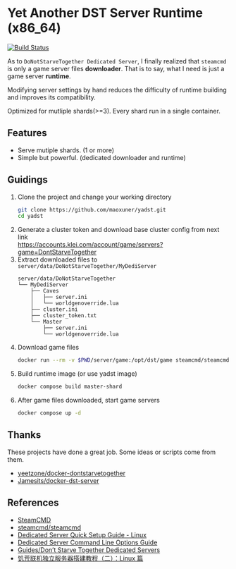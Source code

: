 # Yet Another DST Server Runtime (x86_64)

[![Build Status](https://drone.fat4.cn/api/badges/maoxuner/yadst/status.svg?ref=refs/heads/main)](https://drone.fat4.cn/maoxuner/yadst)

As to `DoNotStarveTogether Dedicated Server`, I finally realized that `steamcmd` is only a game server files **downloader**. That is to say, what I need is just a game server **runtime**.

Modifying server settings by hand reduces the difficulty of runtime building and improves its compatibility.

Optimized for mutliple shards(>=3). Every shard run in a single container.

## Features

- Serve mutiple shards. (1 or more)
- Simple but powerful. (dedicated downloader and runtime)

## Guidings

1. Clone the project and change your working directory
   ```bash
   git clone https://github.com/maoxuner/yadst.git
   cd yadst
   ```
2. Generate a cluster token and download base cluster config from next link<br>
   https://accounts.klei.com/account/game/servers?game=DontStarveTogether
3. Extract downloaded files to `server/data/DoNotStarveTogether/MyDediServer`
   ```
   server/data/DoNotStarveTogether
   └── MyDediServer
       ├── Caves
       │   ├── server.ini
       │   └── worldgenoverride.lua
       ├── cluster.ini
       ├── cluster_token.txt
       └── Master
           ├── server.ini
           └── worldgenoverride.lua
   ```
4. Download game files
   ```bash
   docker run --rm -v $PWD/server/game:/opt/dst/game steamcmd/steamcmd +force_install_dir /opt/dst/game +login anonymous +app_update 343050 validate +quit
   ```
5. Build runtime image (or use yadst image)
   ```bash
   docker compose build master-shard
   ```
6. After game files downloaded, start game servers
   ```bash
   docker compose up -d
   ```

## Thanks

These projects have done a great job. Some ideas or scripts come from them.

- [yeetzone/docker-dontstarvetogether](https://github.com/yeetzone/docker-dontstarvetogether)
- [Jamesits/docker-dst-server](https://github.com/Jamesits/docker-dst-server)

## References

- [SteamCMD](https://developer.valvesoftware.com/wiki/SteamCMD)
- [steamcmd/steamcmd](https://hub.docker.com/r/steamcmd/steamcmd)
- [Dedicated Server Quick Setup Guide - Linux](https://forums.kleientertainment.com/forums/topic/64441-dedicated-server-quick-setup-guide-linux/)
- [Dedicated Server Command Line Options Guide](https://forums.kleientertainment.com/forums/topic/64743-dedicated-server-command-line-options-guide/)
- [Guides/Don’t Starve Together Dedicated Servers](https://dontstarve.fandom.com/wiki/Guides/Don%E2%80%99t_Starve_Together_Dedicated_Servers)
- [饥荒联机独立服务器搭建教程（二）：Linux 篇](http://blog.ttionya.com/article-1233.html)
